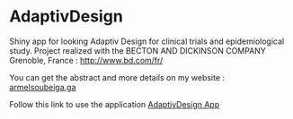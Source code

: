 # AdaptivDesign
Shiny app for looking Adaptiv Design for clinical trials and epidemiological study. Project realized with the BECTON AND DICKINSON COMPANY Grenoble, France : http://www.bd.com/fr/

You can get the abstract and more details on my website : [armelsoubeiga.ga](https://armelsoubeiga.github.io/) 

Follow this link to use the application [AdaptivDesign App](https://armelsoubeiga.shinyapps.io/AdapticvDesign/)  
